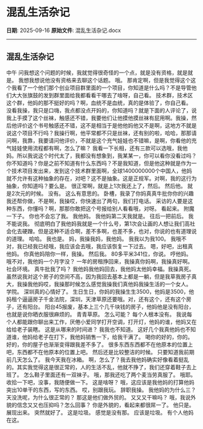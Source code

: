 # 混乱生活杂记

**日期**: 2025-09-16
**原始文件**: 混乱生活杂记.docx

---

## 混乱生活杂记

中午
问我想这个问题的时候，我就觉得很奇怪的一个点，就是没有资格，就是就是。
我想我想说他没有资格来去聊这个话题。
哦。
那肯定啊，但是我觉得这个这个我看了一个他们那个创业项目群里面的一个项目，你知道是什么吗？不是导管他们大大张旗鼓的发到群里面给我都看看干哪去了啥呀，自己看。
技术群，技术区这个群，他妈的那不挺好的吗？啊，血统不是血统，真的是体验了，你自己看。
没看我操，我只是口嗨，我点都没点开妈的，你知道吗？就是下面的人评论了，说我上手摸了这个丝袜，触感还不错，我要他们让他摸他摸丝袜有屁用啊。我操，然后他评价这个书号触感还不错，这不是相当于是他他妈他又不是啊，这地方不就是说这个项目不行吗？我操行啊，他平常都不只是丝袜，还有别的啦，哈哈，那那请问啊，我靠，我要请问他评价，不就是这个充气娃娃也不错嘛，是啊，你看他的充气娃娃使用流程都有啊，怎么了嘛？
我看一下长相，还有三款可以选哦，我他妈。所以我说这个时代太了，我都没有想象到，我某某一，你可以看你没看过吗？你不知道吗？你是之前不知道有什么东西吗？不是我知道，但是他这种就是作为一个技术项目发出来，发到这个技术群里面啊，全球1400000000个中国人，他妈就不允许有这种抽象的存在，对吧？这不是抽象。这是正规军。对啊，我的这行为抽象，你知道吗？要么是。
很正常啊，就是上1次我还上了，然后。
然后他。
就是2次元的时候。
没有。
这么有意思的。
卧槽，我录了你妈真真牛批你你的兴趣我还帮你做，不是啊，我操哎，你快速出了两句，我们打电话。
采访的人要是这种东西，你懂吗？啊，那那你敢把这个号报给别人看看哦，对呀。
看起来。
附魔一下子。
你也不会忘了我。
我他妈。
我他妈第二天我就是。
往后一把前后。
我不能说我。
彻底明白了我他妈我就是一个什么号，第1次会让画的人想让我们高社会化去硬蹭。但是这种不适合啊，差不多啊，也差不多，也对，你说的也有道理说的道理。
哈哈。
我也是。
妈，我操我妈，我他妈。
我我以为我100。
我哦不对，我已经我已经哦，我应该会去哦，我应该恢复一下过去。
嗯，好吧，出租真他妈。
你真他妈陪你一样，我操。
然后我。
80多平米341位，你说。
哼他妈。
哦不对，我他妈一个月字没？
一年的房租挣回来，我操真你妈啊，我操真好啊。
社会环境。
真牛批我了吗？
我他妈我他妈回去，我他妈太他妈幸福。我操真死。虽然说我对这个房子的空间不高，因为我回去基本上都是一躺，但是我草我房子真大，我操我他妈哎，我操那时候怎么感觉我操我们真他妈我操生活的一个女人。
学院。
深圳真的心情好了。
生日生日，你妈的我操生生3500，他妈是3500，他妈租个逼逼房子千金法院，深圳，天津草原还要哦。对，还有这个，还有这个房子，还有阳台。
阳台45报废，基本上三个几千块钱的房子，他妈他是没有阳台，也就是说你晒衣服很麻烦的。
青青草原。
怎么可能？
每个人根本没有。
我说每个人都能跟你聊出来工作，厌倦小爱同学打开空调，打开灯，他妈的谁，他妈又在给给老子装瞎。
这是从哪来的时间进？
我我也不知道。
这好几个我真他妈也不知道谁，他妈给老子在打下，我他妈销售一下，给我干满了。
喝你的好的，你的。
好的，你的屋子也渐渐变得跟我差不多了。
很多东西东西都不在他原本的位置上吧，东西都不在他原本的位置上吧。
然后还是比较整洁的时候。
只要知道我前期前几天怎么了。
我今天我在冰箱。
啊，怎么了？我去我他妈确实好像看着挺乱的。其实我觉得这是很正常的，人的生活不乱，他就不挣了，我们还穿着鞋子去上班了。
怎么鞋子里面还有一双袜子。
哦，那我还吃了两个麦当劳真服了。
哦耶。
收拾一下吧，没事，我随便做一下。
这是啥呀？
哦，这应该是我他妈的打算他妈突出10单干的东西，写的东西。
哎，别跟我玩。
辞职我操。
我他妈的为什么三？
天没洗呢，为什么很正常的？
那这是他们做外贸的。
又又又干嘛吗？
哦，我说外貌的信念又又也压抑吗？怎么回事？
你是外貌的，看起来都很屌一了。
他只是。
展现出来。
突然就好了。
这是垃圾。
感觉是没有那。
应该是垃圾。
有个人他妈在这。

